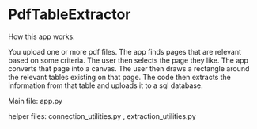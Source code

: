 # PdfTableExtractor
How this app works:

You upload one or more pdf files. The app finds pages that are relevant based on some criteria. The user then selects the page they like. The app converts that page into a canvas. The user then draws a rectangle around the relevant tables existing on that page. The code then extracts the information from that table and uploads it to a sql database.


Main file: app.py

helper files: connection_utilities.py , extraction_utilities.py

